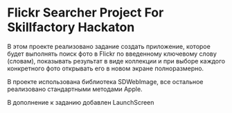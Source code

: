 #  Flickr Searcher Project For Skillfactory Hackaton

В этом проекте реализовано задание создать приложение, которое будет выполнять поиск фото в Flickr по введенному ключевому слову (словам), показывать результат в виде коллекции и при выборе каждого конкретного фото открывать его в новом экране полноразмерно.

В проекте использована библиотека SDWebImage, все остальное реализовано стандартными методами Apple.

В дополнение к заданию добавлен LaunchScreen
